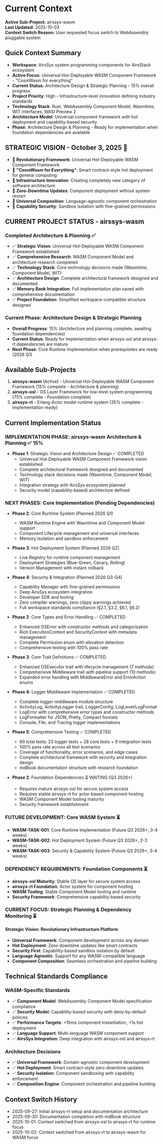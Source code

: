 # Current Context

**Active Sub-Project:** airssys-wasm  
**Last Updated:** 2025-10-03  
**Context Switch Reason:** User requested focus switch to WebAssembly pluggable system

## Quick Context Summary
- **Workspace**: AirsSys system programming components for AirsStack ecosystem
- **Active Focus**: Universal Hot-Deployable WASM Component Framework - "CosmWasm for everything"
- **Current Status**: Architecture Design & Strategic Planning - 15% overall progress
- **Project Priority**: High - Infrastructure-level innovation defining industry standards
- **Technology Stack**: Rust, WebAssembly Component Model, Wasmtime, WIT interfaces, WASI Preview 2
- **Architecture Model**: Universal component framework with hot deployment and capability-based security
- **Phase**: Architecture Design & Planning - Ready for implementation when foundation dependencies are available

## STRATEGIC VISION - October 3, 2025 🎯
- 🎯 **Revolutionary Framework**: Universal Hot-Deployable WASM Component Framework
- 🎯 **"CosmWasm for Everything"**: Smart contract-style hot deployment for general computing
- 🎯 **Infrastructure Innovation**: Creating completely new category of software architecture
- 🎯 **Zero-Downtime Updates**: Component deployment without system restart
- 🎯 **Universal Composition**: Language-agnostic component orchestration
- 🎯 **Capability Security**: Sandbox isolation with fine-grained permissions

## CURRENT PROJECT STATUS - airssys-wasm

### Completed Architecture & Planning ✅
- ✅ **Strategic Vision**: Universal Hot-Deployable WASM Component Framework established
- ✅ **Comprehensive Research**: WASM Component Model and architecture research completed
- ✅ **Technology Stack**: Core technology decisions made (Wasmtime, Component Model, WIT)
- ✅ **Architecture Design**: Complete architectural framework designed and documented
- ✅ **Memory Bank Integration**: Full implementation plan saved with comprehensive documentation
- ✅ **Project Foundation**: Simplified workspace-compatible structure designed

### Current Phase: Architecture Design & Strategic Planning
- **Overall Progress**: 15% (Architecture and planning complete, awaiting foundation dependencies)
- **Current Status**: Ready for implementation when airssys-osl and airssys-rt dependencies are mature
- **Next Phase**: Core Runtime Implementation when prerequisites are ready (2026 Q1)

## Available Sub-Projects
1. **airssys-wasm** (Active) - Universal Hot-Deployable WASM Component Framework (15% complete - Architecture & planning)
2. **airssys-osl** - OS Layer Framework for low-level system programming (75% complete - Foundation complete)
3. **airssys-rt** - Erlang-Actor model runtime system (35% complete - Implementation ready)

## Current Implementation Status

### IMPLEMENTATION PHASE: airssys-wasm Architecture & Planning ✅ 15%
- **Phase 1**: Strategic Vision and Architecture Design ✅ COMPLETED
  - Universal Hot-Deployable WASM Component Framework vision established
  - Complete architectural framework designed and documented
  - Technology stack decisions made (Wasmtime, Component Model, WIT)
  - Integration strategy with AirsSys ecosystem planned
  - Security model (capability-based) architecture defined

### NEXT PHASES: Core Implementation (Pending Dependencies)
- **Phase 2**: Core Runtime System (Planned 2026 Q1)
  - WASM Runtime Engine with Wasmtime and Component Model support
  - Component Lifecycle management and universal interfaces
  - Memory Isolation and sandbox enforcement
- **Phase 3**: Hot Deployment System (Planned 2026 Q2)
  - Live Registry for runtime component management
  - Deployment Strategies (Blue-Green, Canary, Rolling)
  - Version Management with instant rollback
- **Phase 4**: Security & Integration (Planned 2026 Q3-Q4)
  - Capability Manager with fine-grained permissions
  - Deep AirsSys ecosystem integration
  - Developer SDK and tooling
  - Zero compiler warnings, zero clippy warnings achieved
  - Full workspace standards compliance (§2.1, §3.2, §6.1, §6.2)
- **Phase 2**: Core Types and Error Handling ✅ COMPLETED  
  - Enhanced OSError with constructor methods and categorization
  - Rich ExecutionContext and SecurityContext with metadata management
  - Complete Permission enum with elevation detection
  - Comprehensive testing with 100% pass rate
- **Phase 3**: Core Trait Definitions ✅ COMPLETED
  - Enhanced OSExecutor trait with lifecycle management (7 methods)
  - Comprehensive Middleware trait with pipeline support (10 methods)  
  - Expanded error handling with MiddlewareError and ErrorAction enums
- **Phase 4**: Logger Middleware Implementation ✅ COMPLETED
  - Complete logger middleware module structure
  - ActivityLog, ActivityLogger trait, LoggerConfig, LogLevel/LogFormat
  - LogError with comprehensive error types and constructor methods
  - LogFormatter for JSON, Pretty, Compact formats
  - Console, File, and Tracing logger implementations
- **Phase 5**: Comprehensive Testing ✅ COMPLETED
  - 60 total tests: 23 logger tests + 28 core tests + 9 integration tests
  - 100% pass rate across all test scenarios
  - Coverage of functionality, error scenarios, and edge cases
  - Complete architectural framework with security and integration design
  - mdBook documentation structure with research foundation
  
- **Phase 2**: Foundation Dependencies ⏳ WAITING (Q3 2026+)
  - Requires mature airssys-osl for secure system access
  - Requires stable airssys-rt for actor-based component hosting
  - WASM Component Model tooling maturity
  - Security framework establishment

### FUTURE DEVELOPMENT: Core WASM System ⏳
- **WASM-TASK-001**: Core Runtime Implementation (Future Q3 2026+, 3-4 weeks)
- **WASM-TASK-002**: Hot Deployment System (Future Q3 2026+, 2-3 weeks)  
- **WASM-TASK-003**: Security & Capability System (Future Q3 2026+, 3-4 weeks)

### DEPENDENCY REQUIREMENTS: Foundation Components ⏳
- **airssys-osl Maturity**: Stable OS layer for secure system access
- **airssys-rt Foundation**: Actor system for component hosting
- **WASM Tooling**: Stable Component Model tooling and runtime
- **Security Framework**: Comprehensive capability-based security

### CURRENT FOCUS: Strategic Planning & Dependency Monitoring ⏳

#### Strategic Vision: Revolutionary Infrastructure Platform
- **Universal Framework**: Component development across any domain
- **Hot Deployment**: Zero-downtime updates like smart contracts
- **Security First**: Capability-based sandbox isolation by default
- **Language Agnostic**: Support for any WASM-compatible language
- **Component Composition**: Seamless orchestration and pipeline building

## Technical Standards Compliance

### WASM-Specific Standards
- ✅ **Component Model**: WebAssembly Component Model specification compliance
- ✅ **Security Model**: Capability-based security with deny-by-default policies
- ✅ **Performance Targets**: <10ms component instantiation, <1s hot deployment
- ✅ **Language Support**: Multi-language WASM component support
- ✅ **AirsSys Integration**: Deep integration with airssys-osl and airssys-rt

### Architecture Decisions
- ✅ **Universal Framework**: Domain-agnostic component development
- ✅ **Hot Deployment**: Smart contract-style zero-downtime updates
- ✅ **Security Isolation**: Component sandboxing with capability enforcement
- ✅ **Composition Engine**: Component orchestration and pipeline building

## Context Switch History
- 2025-09-27: Initial airssys-rt setup and documentation architecture
- 2025-09-30: Documentation completion with mdBook structure
- 2025-10-01: Context switched from airssys-osl to airssys-rt for runtime focus
- 2025-10-02: Context switched from airssys-rt to airssys-wasm for WASM focus